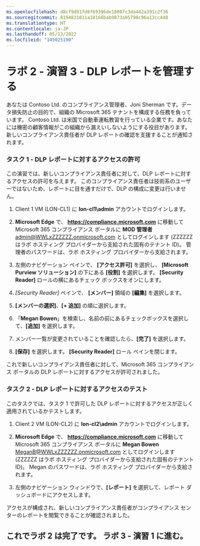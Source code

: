 ```yaml
---
ms.openlocfilehash: d8cf9d01fd8f69396de10007c3da442a391c2f36
ms.sourcegitcommit: 8194831011a18168bab9873a95798c96a13cc448
ms.translationtype: HT
ms.contentlocale: ja-JP
ms.lasthandoff: 05/13/2022
ms.locfileid: "145025190"
---
```

# <a name="lab-2---exercise-3---manage-dlp-reports"></a>ラボ 2 - 演習 3 - DLP レポートを管理する

あなたは Contoso Ltd. のコンプライアンス管理者、Joni Sherman です。データ損失防止の目的で、組織の Microsoft 365 テナントを構成する任務を負っています。 Contoso Ltd. は米国で自動車運転教習を行っている企業です。あなたには機密の顧客情報がこの組織から漏えいしないようにする役目があります。 新しいコンプライアンス責任者が DLP レポートの確認を支援することが通知されます。

### <a name="task-1---grant-access-to-dlp-reports"></a>タスク 1 - DLP レポートに対するアクセスの許可

この演習では、新しいコンプライアンス責任者に対して、DLP レポートに対するアクセスの許可を与えます。 このコンプライアンス責任者は技術系のユーザーではないため、レポートに目を通すだけで、DLP の構成に変更は行いません。

1. Client 1 VM (LON-CL1) に **lon-cl1\admin** アカウントでログインします。

2. **Microsoft Edge** で、 **https://compliance.microsoft.com** に移動して Microsoft 365 コンプライアンス ポータルに **MOD 管理者** admin@WWLxZZZZZZ.onmicrosoft.com としてログインします (ZZZZZZ はラボ ホスティング プロバイダーから支給された固有のテナント ID)。  管理者のパスワードは、ラボ ホスティング プロバイダーから支給されます。

3. 左側のナビゲーション ペインで、 **[アクセス許可]** を選択し、 **[Microsoft Purview ソリューション]** の下にある **[役割]** を選択します。  **[Security Reader]** ロールの横にあるチェック ボックスをオンにします。

4. *[Security Reader]* ペインで、 **[メンバー]** 領域の **[編集]** を選択します。

5. **[メンバーの選択]**、**[+ 追加]** の順に選択します。

6. 「**Megan Bowen**」を検索し、名前の前にあるチェックボックスを選択して、**[追加]** を選択します。

7. メンバー一覧が変更されていることを確認したら、**[完了]** を選択します。

8. **[保存]** を選択します。 **[Security Reader]** ロール ペインを閉じます。

これで新しいコンプライアンス責任者に対して、Microsoft 365 コンプライアンス ポータルの DLP レポートに対するアクセスが許可されました。

### <a name="task-2---test-access-to-dlp-reports"></a>タスク 2 - DLP レポートに対するアクセスのテスト

このタスクでは、タスク 1 で許可した DLP レポートに対するアクセスが正しく適用されているかテストします。

1. Client 2 VM (LON-CL2) に **lon-cl2\admin** アカウントでログインします。

2. **Microsoft Edge** で、 **https://compliance.microsoft.com** に移動して Microsoft 365 コンプライアンス ポータルに **Megan Bowen** MeganB@WWLxZZZZZZ.onmicrosoft.com としてログインします (ZZZZZZ はラボ ホスティング プロバイダーから支給された固有のテナント ID)。  Megan のパスワードは、ラボ ホスティング プロバイダーから支給されます。

3. 左側のナビゲーション ウィンドウで、**[レポート]** を選択して、レポート ダッシュボードにアクセスします。

アクセスが構成され、新しいコンプライアンス責任者がコンプライアンス センターのレポートを閲覧できることが確認されました。

## <a name="you-have-completed-the-lab-2-proceed-to-lab-3---exercise-1"></a>これでラボ 2 は完了です。 ラボ 3 - 演習 1 に進む。
